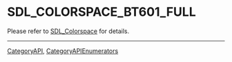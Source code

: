 # SDL_COLORSPACE_BT601_FULL

Please refer to [SDL_Colorspace](SDL_Colorspace) for details.

----
[CategoryAPI](CategoryAPI), [CategoryAPIEnumerators](CategoryAPIEnumerators)

